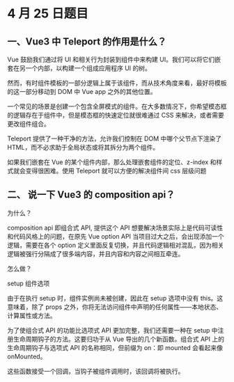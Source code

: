 # 4 月 25 日题目

## 一、Vue3 中 Teleport 的作用是什么？

Vue 鼓励我们通过将 UI 和相关行为封装到组件中来构建 UI。我们可以将它们嵌套在另一个内部，以构建一个组成应用程序 UI 的树。

然而，有时组件模板的一部分逻辑上属于该组件，而从技术角度来看，最好将模板的这一部分移动到 DOM 中 Vue app 之外的其他位置。

一个常见的场景是创建一个包含全屏模式的组件。在大多数情况下，你希望模态框的逻辑存在于组件中，但是模态框的快速定位就很难通过 CSS 来解决，或者需要更改组件组合。

Teleport 提供了一种干净的方法，允许我们控制在 DOM 中哪个父节点下渲染了 HTML，而不必求助于全局状态或将其拆分为两个组件。

如果我们嵌套在 Vue 的某个组件内部，那么处理嵌套组件的定位、z-index 和样式就会变得很困难。使用 Teleport 就可以方便的解决组件间 css 层级问题

## 二、 说一下 Vue3 的 composition api？

为什么？

composition api 即组合式 API, 提供这个 API 想要解决场景实际上是代码可读性和代码风格上的问题，在原先 Vue option API 当项目过大之后，会出现添加一个逻辑，需要在各个 option 定义里面反复切换，并且代码逻辑相对混乱，因为相关逻辑被强行分隔成了很多端内容，并且内容和内容之间相互牵连。

怎么做？

setup 组件选项

由于在执行 setup 时，组件实例尚未被创建，因此在 setup 选项中没有 this。这意味着，除了 props 之外，你将无法访问组件中声明的任何属性——本地状态、计算属性或方法。

为了使组合式 API 的功能比选项式 API 更加完整，我们还需要一种在 setup 中注册生命周期钩子的方法。这要归功于从 Vue 导出的几个新函数。组合式 API 上的生命周期钩子与选项式 API 的名称相同，但前缀为 on：即 mounted 会看起来像 onMounted。

这些函数接受一个回调，当钩子被组件调用时，该回调将被执行。


